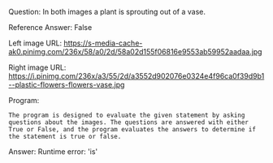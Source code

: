 Question: In both images a plant is sprouting out of a vase.

Reference Answer: False

Left image URL: https://s-media-cache-ak0.pinimg.com/236x/58/a0/2d/58a02d155f06816e9553ab59952aadaa.jpg

Right image URL: https://i.pinimg.com/236x/a3/55/2d/a3552d902076e0324e4f96ca0f39d9b1--plastic-flowers-flowers-vase.jpg

Program:

```
The program is designed to evaluate the given statement by asking questions about the images. The questions are answered with either True or False, and the program evaluates the answers to determine if the statement is true or false.
```
Answer: Runtime error: 'is'

